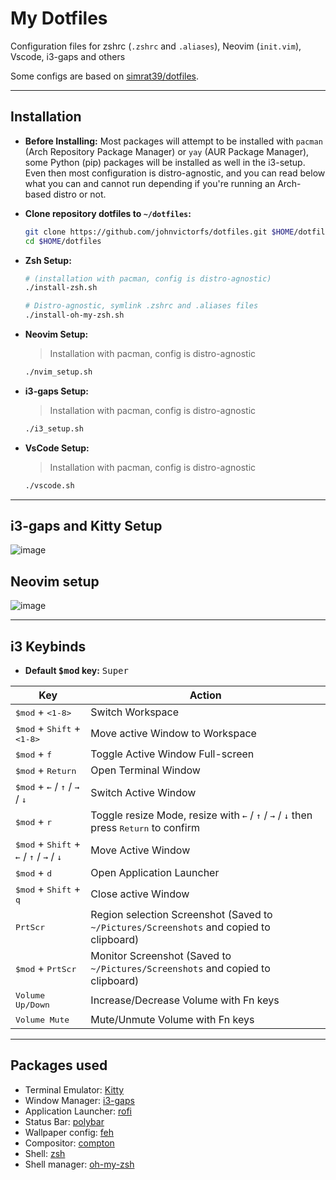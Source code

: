 # My Dotfiles

Configuration files for zshrc (`.zshrc` and `.aliases`), Neovim (`init.vim`), Vscode, i3-gaps and others

Some configs are based on [simrat39/dotfiles](https://github.com/simrat39/dotfiles).

---

## Installation

- **Before Installing:** Most packages will attempt to be installed with `pacman` (Arch Repository Package Manager) or `yay` (AUR Package Manager), some Python (pip) packages will be installed as well in the i3-setup. Even then most configuration is distro-agnostic, and you can read below what you can and cannot run depending if you're running an Arch-based distro or not.


- **Clone repository dotfiles to `~/dotfiles`:**
  ```bash
  git clone https://github.com/johnvictorfs/dotfiles.git $HOME/dotfiles
  cd $HOME/dotfiles
  ```

- **Zsh Setup:**
  ```bash
  # (installation with pacman, config is distro-agnostic)
  ./install-zsh.sh

  # Distro-agnostic, symlink .zshrc and .aliases files
  ./install-oh-my-zsh.sh
  ```

- **Neovim Setup:**
  > Installation with pacman, config is distro-agnostic

  ```bash
  ./nvim_setup.sh
  ```

- **i3-gaps Setup:**
  > Installation with pacman, config is distro-agnostic

  ```bash
  ./i3_setup.sh
  ```

- **VsCode Setup:**
  > Installation with pacman, config is distro-agnostic

  ```bash
  ./vscode.sh
  ```

---

## i3-gaps and Kitty Setup

![image](https://user-images.githubusercontent.com/37747572/75616616-f464e700-5b31-11ea-90ea-5a0bc8199b72.png)

## Neovim setup

![image](https://user-images.githubusercontent.com/37747572/75616637-473e9e80-5b32-11ea-989b-75176f07ffeb.png)

---

## i3 Keybinds

- **Default <kbd>$mod</kbd> key:** <kbd>Super</kbd>

| Key | Action |
|-----|--------|
| <kbd>$mod</kbd> + <kbd><1-8></kbd> | Switch Workspace |
| <kbd>$mod</kbd> + <kbd>Shift</kbd> + <kbd><1-8></kbd> | Move active Window to Workspace |
| <kbd>$mod</kbd> + <kbd>f</kbd> | Toggle Active Window Full-screen |
| <kbd>$mod</kbd> + <kbd>Return</kbd> | Open Terminal Window |
| <kbd>$mod</kbd> + <kbd>&larr;</kbd> / <kbd>&uarr;</kbd> / <kbd>&rarr;</kbd> / <kbd>&darr;</kbd> | Switch Active Window |
| <kbd>$mod</kbd> + <kbd>r</kbd> | Toggle resize Mode, resize with <kbd>&larr;</kbd> / <kbd>&uarr;</kbd> / <kbd>&rarr;</kbd> / <kbd>&darr;</kbd> then press <kbd>Return</kbd> to confirm |
| <kbd>$mod</kbd> + <kbd>Shift</kbd> + <kbd>&larr;</kbd> / <kbd>&uarr;</kbd> / <kbd>&rarr;</kbd> / <kbd>&darr;</kbd> | Move Active Window |
| <kbd>$mod</kbd> + <kbd>d</kbd> | Open Application Launcher |
| <kbd>$mod</kbd> + <kbd>Shift</kbd> + <kbd>q</kbd> | Close active Window |
| <kbd>PrtScr</kbd> | Region selection Screenshot (Saved to `~/Pictures/Screenshots` and copied to clipboard) |
| <kbd>$mod</kbd> + <kbd>PrtScr</kbd> | Monitor Screenshot (Saved to `~/Pictures/Screenshots` and copied to clipboard) |
| <kbd>Volume Up/Down</kbd> | Increase/Decrease Volume with Fn keys |
| <kbd>Volume Mute</kbd> | Mute/Unmute Volume with Fn keys |

---

## Packages used

- Terminal Emulator: [Kitty](https://github.com/kovidgoyal/kitty)
- Window Manager: [i3-gaps](https://github.com/Airblader/i3)
- Application Launcher: [rofi](https://github.com/davatorium/rofi)
- Status Bar: [polybar](https://github.com/polybar/polybar)
- Wallpaper config: [feh](https://github.com/derf/feh)
- Compositor: [compton](https://github.com/tryone144/compton)
- Shell: [zsh](https://www.zsh.org/)
- Shell manager: [oh-my-zsh](https://github.com/ohmyzsh/ohmyzsh)

